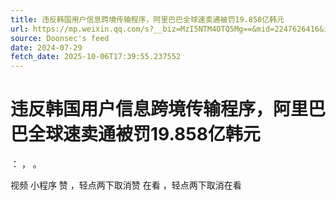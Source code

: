 ```yaml
---
title: 违反韩国用户信息跨境传输程序，阿里巴巴全球速卖通被罚19.858亿韩元
url: https://mp.weixin.qq.com/s?__biz=MzI5NTM4OTQ5Mg==&mid=2247626416&idx=3&sn=88cc355d6e87fe30a05527b632feffc9
source: Doonsec's feed
date: 2024-07-29
fetch_date: 2025-10-06T17:39:55.237552
---
```


# 违反韩国用户信息跨境传输程序，阿里巴巴全球速卖通被罚19.858亿韩元

：
，
。

视频
小程序
赞
，轻点两下取消赞
在看
，轻点两下取消在看